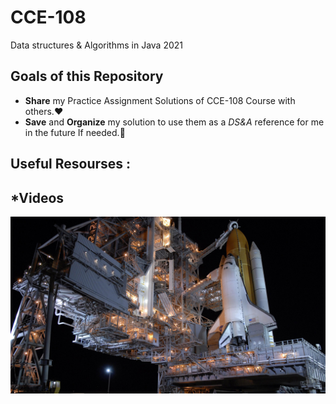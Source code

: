 # CCE-108
Data structures &amp; Algorithms in Java 2021


## Goals of this Repository
- **Share** my Practice Assignment Solutions of CCE-108 Course with others.:hearts:
- **Save** and **Organize** my solution to use them as a *DS&A* reference for me in the future If needed.:cherry_blossom:



## Useful Resourses :

## *Videos





![](pics/spaceship.jpg)








<!--
**astro0mar/astro0mar** 
Comment

-->

